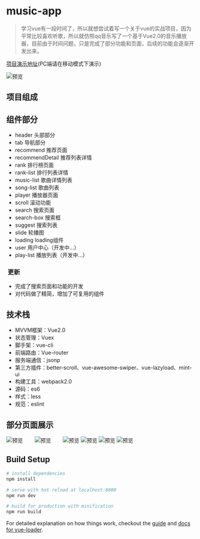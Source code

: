 # music-app

> 学习vue有一段时间了，所以就想尝试着写一个关于vue的实战项目，因为平常比较喜欢听歌，所以就仿照qq音乐写了一个基于Vue2.0的音乐播放器，目前由于时间问题，只是完成了部分功能和页面，后续的功能会逐渐开发出来。

[项目演示地址](https://lzjwrtj.github.io/musicWebApp/dist/index.html)(PC端请在移动模式下演示)

![预览](https://github.com/LZJwrtj/musicwebApp/blob/master/screen/qrcode_image.png)

## 项目组成

## 组件部分

- header 头部部分
- tab 导航部分
- recommend 推荐页面
- recommendDetail 推荐列表详情
- rank 排行榜页面
- rank-list 排行列表详情
- music-list 歌曲详情列表
- song-list 歌曲列表
- player 播放器页面
- scroll 滚动功能
- search 搜索页面
- search-box 搜索框
- suggest 搜索列表
- slide 轮播图
- loading loading组件
- user 用户中心（开发中...）
- play-list 播放列表（开发中...）
###  更新
- 完成了搜索页面和功能的开发
- 对代码做了精简，增加了可复用的组件

## 技术栈

- MVVM框架：Vue2.0
- 状态管理：Vuex
- 脚手架：vue-cli
- 前端路由：Vue-router
- 服务端通信：jsonp
- 第三方插件：better-scroll、vue-awesome-swiper、vue-lazyload、mint-ui
- 构建工具：webpack2.0
- 源码：es6
- 样式：less
- 规范：eslint

## 部分页面展示

![预览](https://github.com/LZJwrtj/musicwebApp/blob/master/screen/recommend.png)        ![预览](https://github.com/LZJwrtj/musicwebApp/blob/master/screen/rank.png)        ![预览](https://github.com/LZJwrtj/musicwebApp/blob/master/screen/search.png)        ![预览](https://github.com/LZJwrtj/musicwebApp/blob/master/screen/music-list.png)        ![预览](https://github.com/LZJwrtj/musicwebApp/blob/master/screen/player.png)        ![预览](https://github.com/LZJwrtj/musicwebApp/blob/master/screen/singerDetail.png)

## Build Setup

``` bash
# install dependencies
npm install

# serve with hot reload at localhost:8080
npm run dev

# build for production with minification
npm run build

```

For detailed explanation on how things work, checkout the [guide](http://vuejs-templates.github.io/webpack/) and [docs for vue-loader](http://vuejs.github.io/vue-loader).
